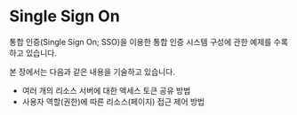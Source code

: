 # Single Sign On

통합 인증\(Single Sign On; SSO\)을 이용한 통합 인증 시스템 구성에 관한 예제를 수록하고 있습니다.

본 장에서는 다음과 같은 내용을 기술하고 있습니다.

* 여러 개의 리소스 서버에 대한 액세스 토큰 공유 방법
* 사용자 역할\(권한\)에 따른 리소스\(페이지\) 접근 제어 방법

